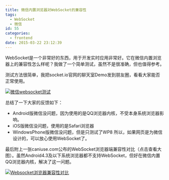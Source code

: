 ```yaml
---
title: 微信内置浏览器对WebSocket的兼容性
tags:
  - WebSocket
  - 微信
id: 55
categories:
  - frontend
date: 2015-03-22 23:12:39
---
```


WebSocket是一个非常好的东西，用于开发实时应用非常好。它在微信内置浏览器上的兼容性怎么样呢？我做了一个简单测试，虽然不是很准确，但也值得参考。

测试方法很简单，我把socket.io官网的聊天室Demo发到朋友圈，看看大家能否正常使用。

[![微信websocket测试](https://cdn.imyzf.com/img/blog/2015/compatibility-of-websocket-with-wechat-broswer/1.jpg)](https://cdn.imyzf.com/img/blog/2015/compatibility-of-websocket-with-wechat-broswer/1.jpg)

总结了一下大家的反馈如下：

*   Android版微信没问题，因为使用的是QQ浏览器内核，不受本身系统浏览器影响。
*   iOS版微信没问题，使用的是Safari浏览器
*   WindowsPhone版微信没问题，但是只测试了WP8
所以，如果网页是为微信设计的，可以放心使用WebSocket了。

最后附上一张caniuse.com公布的WebSocket浏览器端兼容性对比（点击查看大图）。虽然Android4.3及以下系统浏览器都不支持WebSocket，但好在微信内置QQ浏览器内核，解决了这一问题。

[![Websocket浏览器兼容性对比](https://cdn.imyzf.com/img/blog/2015/compatibility-of-websocket-with-wechat-broswer/2.png)](https://cdn.imyzf.com/img/blog/2015/compatibility-of-websocket-with-wechat-broswer/2.png)
